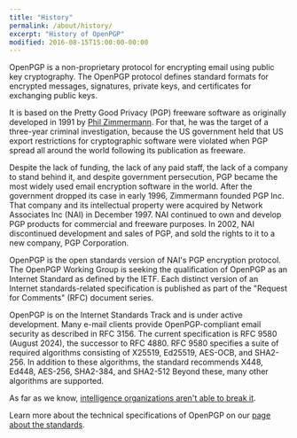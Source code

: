 ```yaml
---
title: "History"
permalink: /about/history/
excerpt: "History of OpenPGP"
modified: 2016-08-15T15:00:00-00:00
---
```


OpenPGP is a non-proprietary protocol for encrypting email using public key cryptography.
The OpenPGP protocol defines standard formats for encrypted messages, signatures, private keys, and certificates for exchanging public keys.

It is based on the Pretty Good Privacy (PGP) freeware software as originally developed in 1991 by [Phil Zimmermann](http://philzimmermann.com).
For that, he was the target of a three-year criminal investigation, because the US government held that US export restrictions for cryptographic software were violated when PGP spread all around the world following its publication as freeware.

Despite the lack of funding, the lack of any paid staff, the lack of a company to stand behind it, and despite government persecution, PGP became the most widely used email encryption software in the world. After the government dropped its case in early 1996, Zimmermann founded PGP Inc.
That company and its intellectual property were acquired by Network Associates Inc (NAI) in December 1997.
NAI continued to own and develop PGP products for commercial and freeware purposes.
In 2002, NAI discontinued development and sales of PGP, and sold the rights to it to a new company, PGP Corporation.

OpenPGP is the open standards version of NAI's PGP encryption protocol.
The OpenPGP Working Group is seeking the qualification of OpenPGP as an Internet Standard as defined by the IETF.
Each distinct version of an Internet standards-related specification is published as part of the "Request for Comments" (RFC) document series.

OpenPGP is on the Internet Standards Track and is under active development.
Many e-mail clients provide OpenPGP-compliant email security as described in RFC 3156.
The current specification is RFC 9580 (August 2024), the successor to RFC 4880.
RFC 9580 specifies a suite of required algorithms consisting of X25519, Ed25519, AES-OCB, and SHA2-256.
In addition to these algorithms, the standard recommends X448, Ed448, AES-256, SHA2-384, and SHA2-512
Beyond these, many other algorithms are supported.

As far as we know, [intelligence organizations aren't able to break it](http://www.theverge.com/2014/12/28/7458159/encryption-standards-the-nsa-cant-crack-pgp-tor-otr-snowden).

Learn more about the technical specifications of OpenPGP on our [page about the standards](/about/standard/).
